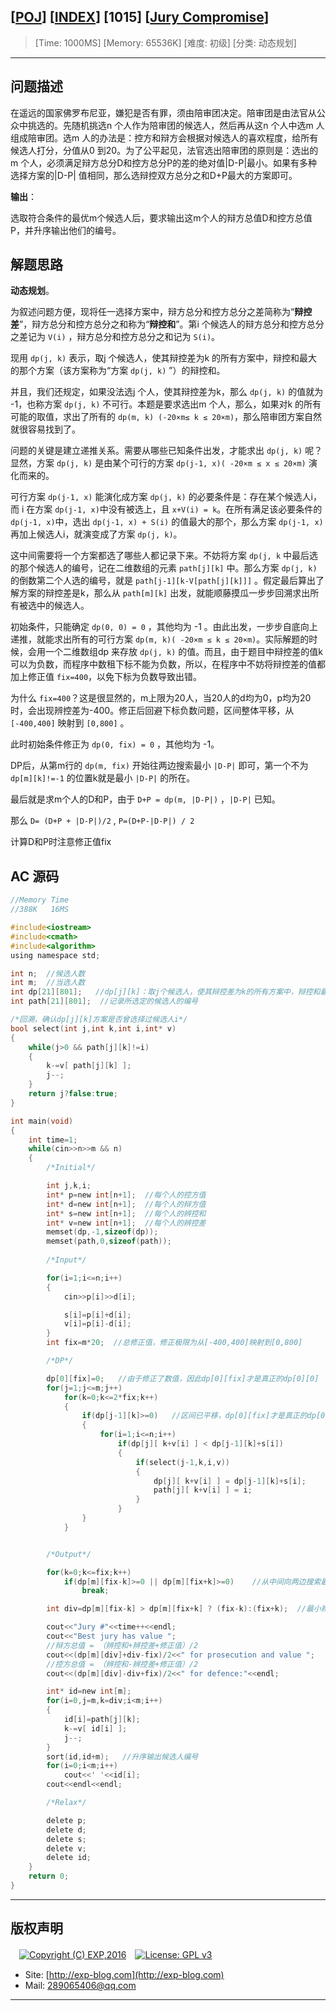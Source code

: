 ## [[POJ](http://poj.org/)] [[INDEX](https://github.com/lyy289065406/POJ-Solving-Reports)] [1015] [[Jury Compromise](http://poj.org/problem?id=1015)]

> [Time: 1000MS] [Memory: 65536K] [难度: 初级] [分类: 动态规划]

------

## 问题描述

在遥远的国家佛罗布尼亚，嫌犯是否有罪，须由陪审团决定。陪审团是由法官从公众中挑选的。先随机挑选n 个人作为陪审团的候选人，然后再从这n 个人中选m 人组成陪审团。选m 人的办法是：控方和辩方会根据对候选人的喜欢程度，给所有候选人打分，分值从0 到20。为了公平起见，法官选出陪审团的原则是：选出的m 个人，必须满足辩方总分D和控方总分P的差的绝对值|D-P|最小。如果有多种选择方案的|D-P| 值相同，那么选辩控双方总分之和D+P最大的方案即可。

**输出**：

选取符合条件的最优m个候选人后，要求输出这m个人的辩方总值D和控方总值P，并升序输出他们的编号。


## 解题思路

**动态规划**。


为叙述问题方便，现将任一选择方案中，辩方总分和控方总分之差简称为“**辩控差**”，辩方总分和控方总分之和称为“**辩控和**”。第i 个候选人的辩方总分和控方总分之差记为 `V(i)` ，辩方总分和控方总分之和记为 `S(i)`。

现用 `dp(j, k)` 表示，取j 个候选人，使其辩控差为k 的所有方案中，辩控和最大的那个方案（该方案称为“方案 `dp(j, k)` ”）的辩控和。

并且，我们还规定，如果没法选j 个人，使其辩控差为k，那么 `dp(j, k)` 的值就为 -1，也称方案 `dp(j, k)` 不可行。本题是要求选出m 个人，那么，如果对k 的所有可能的取值，求出了所有的 `dp(m, k) (-20×m≤ k ≤ 20×m)`，那么陪审团方案自然就很容易找到了。

问题的关键是建立递推关系。需要从哪些已知条件出发，才能求出 `dp(j, k)` 呢？显然，方案 `dp(j, k)` 是由某个可行的方案 `dp(j-1, x)( -20×m ≤ x ≤ 20×m)` 演化而来的。

可行方案 `dp(j-1, x)` 能演化成方案 `dp(j, k)` 的必要条件是：存在某个候选人i，而 i 在方案 `dp(j-1, x)`中没有被选上，且 `x+V(i) = k`。在所有满足该必要条件的 `dp(j-1, x)`中，选出 `dp(j-1, x) + S(i)`  的值最大的那个，那么方案 `dp(j-1, x)` 再加上候选人i，就演变成了方案 `dp(j, k)`。

这中间需要将一个方案都选了哪些人都记录下来。不妨将方案 `dp(j, k` 中最后选的那个候选人的编号，记在二维数组的元素 `path[j][k]` 中。那么方案 `dp(j, k)` 的倒数第二个人选的编号，就是 `path[j-1][k-V[path[j][k]]]` 。假定最后算出了解方案的辩控差是k，那么从 `path[m][k]` 出发，就能顺藤摸瓜一步步回溯求出所有被选中的候选人。

初始条件，只能确定 `dp(0, 0) = 0` ，其他均为 -1 。由此出发，一步步自底向上递推，就能求出所有的可行方案 `dp(m, k)( -20×m ≤ k ≤ 20×m)`。实际解题的时候，会用一个二维数组dp 来存放 `dp(j, k)` 的值。而且，由于题目中辩控差的值k 可以为负数，而程序中数租下标不能为负数，所以，在程序中不妨将辩控差的值都加上修正值 `fix=400`，以免下标为负数导致出错。

为什么 `fix=400`？这是很显然的，m上限为20人，当20人的d均为0，p均为20时，会出现辨控差为-400。修正后回避下标负数问题，区间整体平移，从 `[-400,400]` 映射到 `[0,800]` 。

此时初始条件修正为 `dp(0, fix) = 0` ，其他均为 -1。

DP后，从第m行的 `dp(m, fix)` 开始往两边搜索最小 `|D-P|` 即可，第一个不为 `dp[m][k]!=-1` 的位置k就是最小 `|D-P|` 的所在。

最后就是求m个人的D和P，由于 `D+P = dp(m, |D-P|)` ，`|D-P|` 已知。

那么 `D= (D+P + |D-P|)/2`  ,  `P=(D+P-|D-P|) / 2`

计算D和P时注意修正值fix


## AC 源码


```c
//Memory Time 
//388K   16MS 

#include<iostream>
#include<cmath>
#include<algorithm>
using namespace std;

int n;  //候选人数
int m;  //当选人数
int dp[21][801];   //dp[j][k]：取j个候选人，使其辩控差为k的所有方案中，辩控和最大的方案的辩控和
int path[21][801];  //记录所选定的候选人的编号

/*回溯，确认dp[j][k]方案是否曾选择过候选人i*/
bool select(int j,int k,int i,int* v)
{
	while(j>0 && path[j][k]!=i)
	{
		k-=v[ path[j][k] ];
		j--;
	}
	return j?false:true;
}

int main(void)
{
	int time=1;
	while(cin>>n>>m && n)
	{
		/*Initial*/

		int j,k,i;
		int* p=new int[n+1];  //每个人的控方值
		int* d=new int[n+1];  //每个人的辩方值
		int* s=new int[n+1];  //每个人的辨控和
		int* v=new int[n+1];  //每个人的辨控差
		memset(dp,-1,sizeof(dp));
		memset(path,0,sizeof(path));
		
		/*Input*/

		for(i=1;i<=n;i++)
		{
			cin>>p[i]>>d[i];

			s[i]=p[i]+d[i];
			v[i]=p[i]-d[i];
		}
		int fix=m*20;  //总修正值，修正极限为从[-400,400]映射到[0,800]

		/*DP*/

		dp[0][fix]=0;   //由于修正了数值，因此dp[0][fix]才是真正的dp[0][0]
		for(j=1;j<=m;j++)
			for(k=0;k<=2*fix;k++)
			{
				if(dp[j-1][k]>=0)   //区间已平移，dp[0][fix]才是真正的dp[0][0]
				{
					for(i=1;i<=n;i++)
						if(dp[j][ k+v[i] ] < dp[j-1][k]+s[i])
						{
							if(select(j-1,k,i,v))
							{
								dp[j][ k+v[i] ] = dp[j-1][k]+s[i];
								path[j][ k+v[i] ] = i;
							}
						}
				}
			}


		/*Output*/

		for(k=0;k<=fix;k++)
			if(dp[m][fix-k]>=0 || dp[m][fix+k]>=0)    //从中间向两边搜索最小辨控差的位置k
				break;

		int div=dp[m][fix-k] > dp[m][fix+k] ? (fix-k):(fix+k);  //最小辨控差

		cout<<"Jury #"<<time++<<endl;
		cout<<"Best jury has value ";
		//辩方总值 = （辨控和+辨控差+修正值）/2
		cout<<(dp[m][div]+div-fix)/2<<" for prosecution and value ";
		//控方总值 = （辨控和-辨控差+修正值）/2
		cout<<(dp[m][div]-div+fix)/2<<" for defence:"<<endl;

		int* id=new int[m];
		for(i=0,j=m,k=div;i<m;i++)
		{
			id[i]=path[j][k];
			k-=v[ id[i] ];
			j--;
		}
		sort(id,id+m);   //升序输出候选人编号
		for(i=0;i<m;i++)
			cout<<' '<<id[i];
		cout<<endl<<endl;

		/*Relax*/

		delete p;
		delete d;
		delete s;
		delete v;
		delete id;
	}
	return 0;
}
```

------

## 版权声明

　[![Copyright (C) EXP,2016](https://img.shields.io/badge/Copyright%20(C)-EXP%202016-blue.svg)](http://exp-blog.com)　[![License: GPL v3](https://img.shields.io/badge/License-GPL%20v3-blue.svg)](https://www.gnu.org/licenses/gpl-3.0)
  

- Site: [http://exp-blog.com](http://exp-blog.com) 
- Mail: <a href="mailto:289065406@qq.com?subject=[EXP's Github]%20Your%20Question%20（请写下您的疑问）&amp;body=What%20can%20I%20help%20you?%20（需要我提供什么帮助吗？）">289065406@qq.com</a>


------
